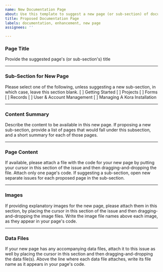 ```yaml
---
name: New Documentation Page
about: Use this template to suggest a new page (or sub-section) of documentation
title: Proposed Documentation Page
labels: documentation, enhancement, new page
assignees: ''

---
```


### Page Title
Provide the suggested page's (or sub-section's) title


***
### Sub-Section for New Page
Please select one of the following, unless suggesting a new sub-section, in which case, leave this section blank.
[ ] Getting Started
[ ] Projects
[ ] Forms
[ ] Records
[ ] User & Account Management
[ ] Managing A Kora Installation

***
### Content Summary
Describe the content to be available in this new page. If proposing a new sub-section, provide a list of pages that would fall under this subsection, and a short summary for each of those pages.


***
### Page Content
If available, please attach a file with the code for your new page by putting your cursor in this section of the issue and then dragging-and-dropping the file. Attach only one page's code. If suggesting a sub-section, open new separate issues for each proposed page in the sub-section.


***
### Images
If providing explanatory images for the new page, please attach them in this section, by placing the cursor in this section of the issue and then dragging-and-dropping the image files. Write the image file names above each image, as they appear in your page's code.


***
### Data Files
If your new page has any accompanying data files, attach it to this issue as well by placing the cursor in this section and then dragging-and-dropping the data file(s). Above the line where each data file attaches, write its file name as it appears in your page's code.
